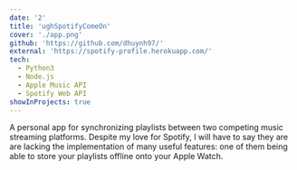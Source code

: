 ```yaml
---
date: '2'
title: 'ughSpotifyComeOn'
cover: './app.png'
github: 'https://github.com/dhuynh97/'
external: 'https://spotify-profile.herokuapp.com/'
tech:
  - Python3
  - Node.js
  - Apple Music API
  - Spotify Web API
showInProjects: true
---
```


A personal app for synchronizing playlists between two competing music streaming platforms. Despite my love for Spotify, I will have to say they are are lacking the implementation of many useful features: one of them being able to store your playlists offline onto your Apple Watch.
